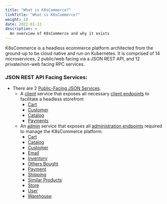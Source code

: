 ```yaml
---
title: "What is K8sCommerce?"
linkTitle: "What is K8sCommerce?"
weight: 10
date: 2022-01-12
description: >
  An overview of K8sCommerce and why it exists
---
```



K8sCommerce is a headless ecommerce platform architected from the ground-up to be cloud native 
and run on Kubernetes. It is comprised of 14 microservices, 2 public/web facing via a JSON REST API,
and 12 private/non-web facing RPC services.

### JSON REST API Facing Services:
- There are 2 [Public-Facing JSON Services](/docs/microservices/public-facing-json). 
  - A [client](/docs/microservices/public-facing-json/client) service that exposes all necessary [client endpoints](/docs/rest-endpoints/client) to facilitate a headless storefront 
    - [Cart](/docs/rest-endpoints/client/cart)
    - [Customer](/docs/rest-endpoints/client/customer) 
    - [Catalog](/docs/rest-endpoints/client/catalog) 
    - [Payments](/docs/rest-endpoints/client/payment)
  - An [admin](/docs/microservices/public-facing-json/admin) service that exposes all [administration endpoints](/docs/rest-endpoints/admin) required to manage the K8sCommerce platform:
    - [Cart](/docs/rest-endpoints/admin/cart)
    - [Catalog](/docs/rest-endpoints/admin/catalog) 
    - [Customer](/docs/rest-endpoints/admin/customer) 
    - [Email](/docs/rest-endpoints/admin/email) 
    - [Inventory](/docs/rest-endpoints/admin/inventory) 
    - [Others Bought](/docs/rest-endpoints/admin/othersbought) 
    - [Payment](/docs/rest-endpoints/admin/payment) 
    - [Shipping](/docs/rest-endpoints/admin/shipping) 
    - [Similar Products](/docs/rest-endpoints/admin/similarproducts) 
    - [Store](/docs/rest-endpoints/admin/store) 
    - [User](/docs/rest-endpoints/admin/user) 
    - [Warehouse](/docs/rest-endpoints/admin/warehouse) 
  